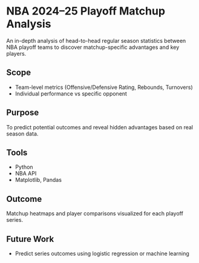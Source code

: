 # NBA 2024–25 Playoff Matchup Analysis

An in-depth analysis of head-to-head regular season statistics between NBA playoff teams to discover matchup-specific advantages and key players.

## Scope
- Team-level metrics (Offensive/Defensive Rating, Rebounds, Turnovers)
- Individual performance vs specific opponent

## Purpose
To predict potential outcomes and reveal hidden advantages based on real season data.

## Tools
- Python
- NBA API
- Matplotlib, Pandas

## Outcome
Matchup heatmaps and player comparisons visualized for each playoff series.

## Future Work
- Predict series outcomes using logistic regression or machine learning
